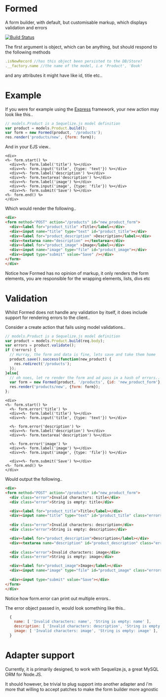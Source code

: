 # Formed

A form builder, with default, but customisable markup, which displays validation and errors

[![Build Status](https://secure.travis-ci.org/arbarlow/formed.png)](http://travis-ci.org/arbarlow/formed)

The first argument is object, which can be anything, but should respond to the following methods

``` javascript
.isNewRecord //has this object been persisted to the DB/Store?
.__factory.name //the name of the model, i.e 'Product', 'Book'
```
and any attributes it might have like id, title etc..

# Example

If you were for example using the [Express](http://expressjs.com/ "Express.js") framework, your new action may look like this..

``` javascript
// models.Product is a Sequelize.js model definition
var product = models.Product.build();
var form = new Formed(product, '/products');
res.render('products/new', {form: form});
```

And in your EJS view..

``` erb
<div>
<%- form.start() %>
  <div><%- form.label('title') %></div>
  <div><%- form.input('title', {type: 'text'}) %></div>
  <div><%- form.label('description') %></div>
  <div><%- form.textarea('description') %></div>
  <div><%- form.label('image') %></div>
  <div><%- form.input('image', {type: 'file'}) %></div>
  <div><%- form.submit('Save') %></div>
<%- form.end() %>
</div>
```

Which would render the following..

``` html
<div>
<form method="POST" action="/products" id="new_product_form">
  <div><label for="product_title" >Title</label></div>
  <div><input name="title" type="text" id="product_title"></div>
  <div><label for="product_description" >Description</label></div>
  <div><textarea name="description" ></textarea></div>
  <div><label for="product_image" >Image</label></div>
  <div><input name="image" type="file" id="product_image"></div>
  <div><input type="submit" value="Save" /></div>
</form>
</div>
```

Notice how Formed has no opinion of markup, it only renders the form elements, you are responsible for the wrapping elements, lists, divs etc

# Validation

Whilst Formed does not handle any validation by itself, it does include support for rendering errors to the client..

Consider a create action that fails using model validations..

``` javascript
// models.Product is a Sequelize.js model definition
var product = models.Product.build(req.body);
var errors = product.validate();
if (!errors) {
  // Hurray, the form and data is fine, lets save and take them home
  product.save().success(function(new_product) {
    res.redirect('/products');
  });
}else{
  // oh noes, let re render the form and ad pass in a hash of errors..
  var form = new Formed(product, '/products', {id: 'new_product_form'}, errors);
  res.render('products/new', {form: form});
};
```

``` erb
<div>
<%- form.start() %>
  <%- form.error('title') %>
  <div><%- form.label('title') %></div>
  <div><%- form.input('title', {type: 'text'}) %></div>

  <%- form.error('description') %>
  <div><%- form.label('description') %></div>
  <div><%- form.textarea('description') %></div>

  <%- form.error('image') %>
  <div><%- form.label('image') %></div>
  <div><%- form.input('image', {type: 'file'}) %></div>

  <div><%- form.submit('Save') %></div>
<%- form.end() %>
</div>
```

Would output the following..

``` html
<div>
<form method="POST" action="/products" id="new_product_form">
  <div class="error">Invalid characters: title</div>
  <div class="error">String is empty: title</div>

  <div><label for="product_title">Title</label></div>
  <div><input name="title" type="text" id="product_title" class="errors"></div>
  
  <div class="error">Invalid characters: description</div>
  <div class="error">String is empty: description</div>

  <div><label for="product_description">Description</label></div>
  <div><textarea name="description" id="product_description" class="errors"></textarea></div>
  
  <div class="error">Invalid characters: image</div>
  <div class="error">String is empty: image</div>

  <div><label for="product_image">Image</label></div>
  <div><input name="image" type="file" id="product_image" class="errors"></div>
  
  <div><input type="submit" value="Save"></div>
</form>
</div>
```

Notice how form.error can print out multiple errors..

The error object passed in, would look something like this..

``` javascript
  { 
    name: [ 'Invalid characters: name', 'String is empty: name' ],
    description: [ 'Invalid characters: description', 'String is empty: description' ],
    image: [ 'Invalid characters: image', 'String is empty: image' ],
  }
```

# Adapter support

Currently, it is primarily designed, to work with Sequelize.js, a great MySQL ORM for Node.JS.

It should however, be trivial to plug support into another adapter and i'm more that willing to accept patches to make the form builder more agnostic